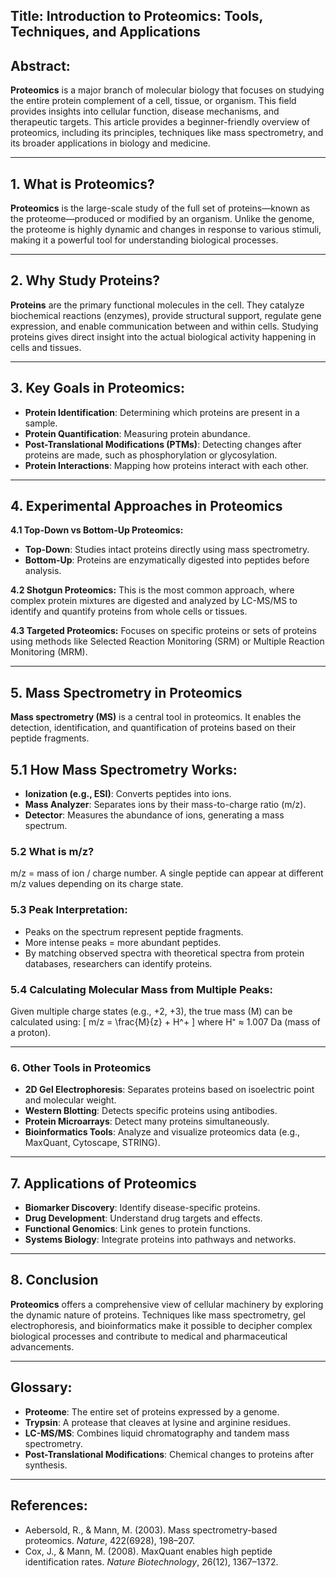 ## **Title: Introduction to Proteomics: Tools, Techniques, and Applications**

## **Abstract:**
**Proteomics** is a major branch of molecular biology that focuses on studying the entire protein complement of a cell, tissue, or organism. This field provides insights into cellular function, disease mechanisms, and therapeutic targets. This article provides a beginner-friendly overview of proteomics, including its principles, techniques like mass spectrometry, and its broader applications in biology and medicine.

---

## **1. What is Proteomics?**
**Proteomics** is the large-scale study of the full set of proteins—known as the proteome—produced or modified by an organism. Unlike the genome, the proteome is highly dynamic and changes in response to various stimuli, making it a powerful tool for understanding biological processes.

---

## **2. Why Study Proteins?**
**Proteins** are the primary functional molecules in the cell. They catalyze biochemical reactions (enzymes), provide structural support, regulate gene expression, and enable communication between and within cells. Studying proteins gives direct insight into the actual biological activity happening in cells and tissues.

---

## **3. Key Goals in Proteomics:**
- **Protein Identification**: Determining which proteins are present in a sample.
- **Protein Quantification**: Measuring protein abundance.
- **Post-Translational Modifications (PTMs)**: Detecting changes after proteins are made, such as phosphorylation or glycosylation.
- **Protein Interactions**: Mapping how proteins interact with each other.

---

## **4. Experimental Approaches in Proteomics**

 **4.1 Top-Down vs Bottom-Up Proteomics:**
  - **Top-Down**: Studies intact proteins directly using mass spectrometry.
  - **Bottom-Up**: Proteins are enzymatically digested into peptides before analysis.

**4.2 Shotgun Proteomics:**
This is the most common approach, where complex protein mixtures are digested and analyzed by LC-MS/MS to identify and quantify proteins from whole cells or tissues.

**4.3 Targeted Proteomics:**
Focuses on specific proteins or sets of proteins using methods like Selected Reaction Monitoring (SRM) or Multiple Reaction Monitoring (MRM).

---

## **5. Mass Spectrometry in Proteomics**
**Mass spectrometry (MS)** is a central tool in proteomics. It enables the detection, identification, and quantification of proteins based on their peptide fragments.

## **5.1 How Mass Spectrometry Works:**
  - **Ionization (e.g., ESI)**: Converts peptides into ions.
  - **Mass Analyzer**: Separates ions by their mass-to-charge ratio (m/z).
  - **Detector**: Measures the abundance of ions, generating a mass spectrum.

### **5.2 What is m/z?**
m/z = mass of ion / charge number. A single peptide can appear at different m/z values depending on its charge state.

### **5.3 Peak Interpretation:**
- Peaks on the spectrum represent peptide fragments.
- More intense peaks = more abundant peptides.
- By matching observed spectra with theoretical spectra from protein databases, researchers can identify proteins.

### **5.4 Calculating Molecular Mass from Multiple Peaks:**
Given multiple charge states (e.g., +2, +3), the true mass (M) can be calculated using:
\[
m/z = \frac{M}{z} + H^+
\]
where H⁺ ≈ 1.007 Da (mass of a proton).

---

### **6. Other Tools in Proteomics**
- **2D Gel Electrophoresis**: Separates proteins based on isoelectric point and molecular weight.
- **Western Blotting**: Detects specific proteins using antibodies.
- **Protein Microarrays**: Detect many proteins simultaneously.
- **Bioinformatics Tools**: Analyze and visualize proteomics data (e.g., MaxQuant, Cytoscape, STRING).

---

## **7. Applications of Proteomics**
- **Biomarker Discovery**: Identify disease-specific proteins.
- **Drug Development**: Understand drug targets and effects.
- **Functional Genomics**: Link genes to protein functions.
- **Systems Biology**: Integrate proteins into pathways and networks.

---

## **8. Conclusion**
**Proteomics** offers a comprehensive view of cellular machinery by exploring the dynamic nature of proteins. Techniques like mass spectrometry, gel electrophoresis, and bioinformatics make it possible to decipher complex biological processes and contribute to medical and pharmaceutical advancements.

---

## **Glossary:**
- **Proteome**: The entire set of proteins expressed by a genome.
- **Trypsin**: A protease that cleaves at lysine and arginine residues.
- **LC-MS/MS**: Combines liquid chromatography and tandem mass spectrometry.
- **Post-Translational Modifications**: Chemical changes to proteins after synthesis.

---

## **References:**
- Aebersold, R., & Mann, M. (2003). Mass spectrometry-based proteomics. *Nature*, 422(6928), 198–207.
- Cox, J., & Mann, M. (2008). MaxQuant enables high peptide identification rates. *Nature Biotechnology*, 26(12), 1367–1372.


